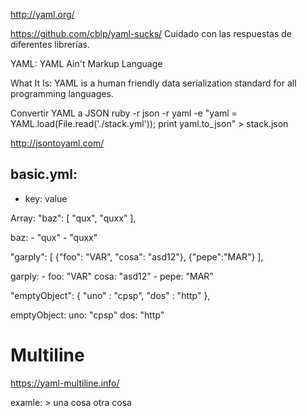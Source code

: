 http://yaml.org/

https://github.com/cblp/yaml-sucks/
Cuidado con las respuestas de diferentes librerías.

YAML: YAML Ain't Markup Language

What It Is: YAML is a human friendly data serialization
  standard for all programming languages.

Convertir YAML a JSON
ruby -r json -r yaml -e "yaml = YAML.load(File.read('./stack.yml')); print yaml.to_json" > stack.json

http://jsontoyaml.com/

basic.yml:
--
- key: value



Array:
  "baz": [
    "qux",
    "quxx"
  ],

  baz: 
    - "qux"
    - "quxx"


  "garply": [
    {"foo": "VAR", "cosa": "asd12"},
    {"pepe":"MAR"}
  ],

  garply: 
    - foo: "VAR"
      cosa: "asd12"
    - pepe: "MAR"


  "emptyObject": {
      "uno" : "cpsp",
      "dos" : "http"
  },

  emptyObject: 
    uno: "cpsp"
    dos: "http"



# Multiline
https://yaml-multiline.info/

examle: >
  una cosa
  otra cosa
